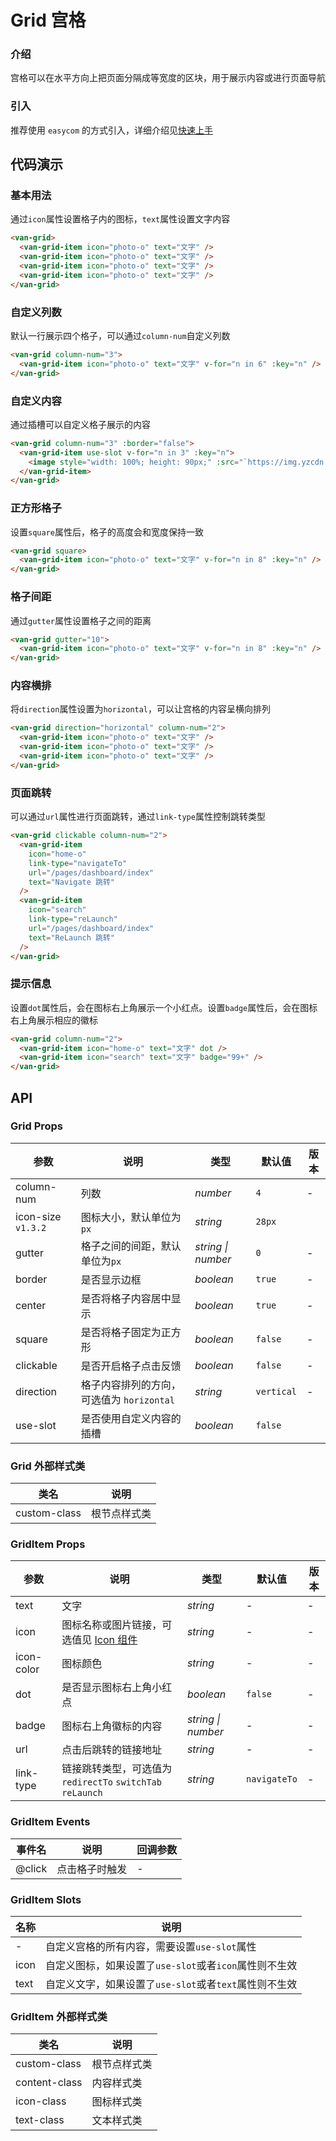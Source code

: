 # Grid 宫格

### 介绍

宫格可以在水平方向上把页面分隔成等宽度的区块，用于展示内容或进行页面导航

### 引入

推荐使用 `easycom` 的方式引入，详细介绍见[快速上手](#/quickstart#easycom-mo-shi-tui-jian)

## 代码演示

### 基本用法

通过`icon`属性设置格子内的图标，`text`属性设置文字内容

```html
<van-grid>
  <van-grid-item icon="photo-o" text="文字" />
  <van-grid-item icon="photo-o" text="文字" />
  <van-grid-item icon="photo-o" text="文字" />
  <van-grid-item icon="photo-o" text="文字" />
</van-grid>
```

### 自定义列数

默认一行展示四个格子，可以通过`column-num`自定义列数

```html
<van-grid column-num="3">
  <van-grid-item icon="photo-o" text="文字" v-for="n in 6" :key="n" />
</van-grid>
```

### 自定义内容

通过插槽可以自定义格子展示的内容

```html
<van-grid column-num="3" :border="false">
  <van-grid-item use-slot v-for="n in 3" :key="n">
    <image style="width: 100%; height: 90px;" :src="`https://img.yzcdn.cn/vant/apple-${ n + 1 }.jpg`" />
  </van-grid-item>
</van-grid>
```

### 正方形格子

设置`square`属性后，格子的高度会和宽度保持一致

```html
<van-grid square>
  <van-grid-item icon="photo-o" text="文字" v-for="n in 8" :key="n" />
</van-grid>
```

### 格子间距

通过`gutter`属性设置格子之间的距离

```html
<van-grid gutter="10">
  <van-grid-item icon="photo-o" text="文字" v-for="n in 8" :key="n" />
</van-grid>
```

### 内容横排

将`direction`属性设置为`horizontal`，可以让宫格的内容呈横向排列

```html
<van-grid direction="horizontal" column-num="2">
  <van-grid-item icon="photo-o" text="文字" />
  <van-grid-item icon="photo-o" text="文字" />
  <van-grid-item icon="photo-o" text="文字" />
</van-grid>
```

### 页面跳转

可以通过`url`属性进行页面跳转，通过`link-type`属性控制跳转类型

```html
<van-grid clickable column-num="2">
  <van-grid-item
    icon="home-o"
    link-type="navigateTo"
    url="/pages/dashboard/index"
    text="Navigate 跳转"
  />
  <van-grid-item
    icon="search"
    link-type="reLaunch"
    url="/pages/dashboard/index"
    text="ReLaunch 跳转"
  />
</van-grid>
```

### 提示信息

设置`dot`属性后，会在图标右上角展示一个小红点。设置`badge`属性后，会在图标右上角展示相应的徽标

```html
<van-grid column-num="2">
  <van-grid-item icon="home-o" text="文字" dot />
  <van-grid-item icon="search" text="文字" badge="99+" />
</van-grid>
```

## API

### Grid Props

| 参数 | 说明 | 类型 | 默认值 | 版本 |
| --- | --- | --- | --- | --- |
| column-num | 列数 | _number_ | `4` | - |
| icon-size `v1.3.2` | 图标大小，默认单位为`px` | _string_ | `28px` |
| gutter | 格子之间的间距，默认单位为`px` | _string \| number_ | `0` | - |
| border | 是否显示边框 | _boolean_ | `true` | - |
| center | 是否将格子内容居中显示 | _boolean_ | `true` | - |
| square | 是否将格子固定为正方形 | _boolean_ | `false` | - |
| clickable | 是否开启格子点击反馈 | _boolean_ | `false` | - |
| direction | 格子内容排列的方向，可选值为 `horizontal` | _string_ | `vertical` | - |
| use-slot | 是否使用自定义内容的插槽 | _boolean_ | `false` |

### Grid 外部样式类

| 类名         | 说明         |
| ------------ | ------------ |
| custom-class | 根节点样式类 |

### GridItem Props

| 参数 | 说明 | 类型 | 默认值 | 版本 |
| --- | --- | --- | --- | --- |
| text | 文字 | _string_ | - | - |
| icon | 图标名称或图片链接，可选值见 [Icon 组件](#/icon) | _string_ | - | - |
| icon-color | 图标颜色 | _string_ | - | - |
| dot | 是否显示图标右上角小红点 | _boolean_ | `false` | - |
| badge | 图标右上角徽标的内容 | _string \| number_ | - | - |
| url | 点击后跳转的链接地址 | _string_ | - | - |
| link-type | 链接跳转类型，可选值为 `redirectTo` `switchTab` `reLaunch` | _string_ | `navigateTo` | - |

### GridItem Events

| 事件名     | 说明           | 回调参数 |
| ---------- | -------------- | -------- |
| @click | 点击格子时触发 | -        |

### GridItem Slots

| 名称 | 说明                                                   |
| ---- | ------------------------------------------------------ |
| -    | 自定义宫格的所有内容，需要设置`use-slot`属性           |
| icon | 自定义图标，如果设置了`use-slot`或者`icon`属性则不生效 |
| text | 自定义文字，如果设置了`use-slot`或者`text`属性则不生效 |

### GridItem 外部样式类

| 类名          | 说明         |
| ------------- | ------------ |
| custom-class  | 根节点样式类 |
| content-class | 内容样式类   |
| icon-class    | 图标样式类   |
| text-class    | 文本样式类   |
